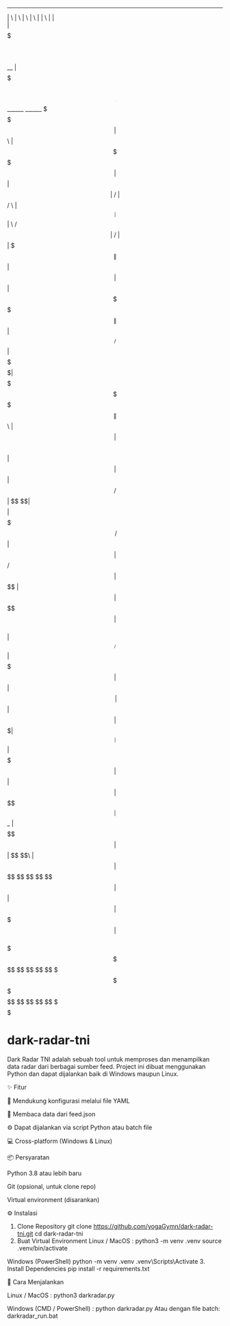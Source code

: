  _______                       __              _______                   __                            ________  __    __  ______ 
|       \                     |  \            |       \                 |  \                          |        \|  \  |  \|      \
| $$$$$$$\  ______    ______  | $$   __       | $$$$$$$\  ______    ____| $$  ______    ______         \$$$$$$$$| $$\ | $$ \$$$$$$
| $$  | $$ |      \  /      \ | $$  /  \      | $$__| $$ |      \  /      $$ |      \  /      \          | $$   | $$$\| $$  | $$  
| $$  | $$  \$$$$$$\|  $$$$$$\| $$_/  $$      | $$    $$  \$$$$$$\|  $$$$$$$  \$$$$$$\|  $$$$$$\         | $$   | $$$$\ $$  | $$  
| $$  | $$ /      $$| $$   \$$| $$   $$       | $$$$$$$\ /      $$| $$  | $$ /      $$| $$   \$$         | $$   | $$\$$ $$  | $$  
| $$__/ $$|  $$$$$$$| $$      | $$$$$$\       | $$  | $$|  $$$$$$$| $$__| $$|  $$$$$$$| $$               | $$   | $$ \$$$$ _| $$_ 
| $$    $$ \$$    $$| $$      | $$  \$$\      | $$  | $$ \$$    $$ \$$    $$ \$$    $$| $$               | $$   | $$  \$$$|   $$ \
 \$$$$$$$   \$$$$$$$ \$$       \$$   \$$       \$$   \$$  \$$$$$$$  \$$$$$$$  \$$$$$$$ \$$                \$$    \$$   \$$ \$$$$$$



# dark-radar-tni
Dark Radar TNI adalah sebuah tool untuk memproses dan menampilkan data radar dari berbagai sumber feed.
Project ini dibuat menggunakan Python dan dapat dijalankan baik di Windows maupun Linux.

✨ Fitur

🚀 Mendukung konfigurasi melalui file YAML

📡 Membaca data dari feed.json

⚙️ Dapat dijalankan via script Python atau batch file

💻 Cross-platform (Windows & Linux)

📦 Persyaratan

Python 3.8 atau lebih baru

Git (opsional, untuk clone repo)

Virtual environment (disarankan)

⚙️ Instalasi
1. Clone Repository
git clone https://github.com/yogaGymn/dark-radar-tni.git
cd dark-radar-tni
2. Buat Virtual Environment
Linux / MacOS :
python3 -m venv .venv
source .venv/bin/activate

Windows (PowerShell)
python -m venv .venv
.venv\Scripts\Activate
3. Install Dependencies
pip install -r requirements.txt

🚀 Cara Menjalankan

Linux / MacOS :
python3 darkradar.py

Windows (CMD / PowerShell) :
python darkradar.py
Atau dengan file batch:
darkradar_run.bat

 
